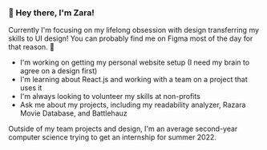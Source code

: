 ### 👋 Hey there, I'm Zara!

Currently I'm focusing on my lifelong obsession with design transferring my skills to UI design! You can probably find me on Figma most of the day for that reason. 👀

- I'm working on getting my personal website setup (I need my brain to agree on a design first)
- I'm learning about React.js and working with a team on a project that uses it
- I'm always looking to volunteer my skills at non-profits 
- Ask me about my projects, including my readability analyzer, Razara Movie Database, and Battlehauz

Outside of my team projects and design, I'm an average second-year computer science trying to get an internship for summer 2022.

<!--
**zaraahlie/zaraahlie** is a ✨ _special_ ✨ repository because its `README.md` (this file) appears on your GitHub profile.

Here are some ideas to get you started:

- 🔭 I’m currently working on ...
- 🌱 I’m currently learning ...
- 👯 I’m looking to collaborate on ...
- 🤔 I’m looking for help with ...
- 💬 Ask me about ...
- 📫 How to reach me: ...
- 😄 Pronouns: ...
- ⚡ Fun fact: ...
-->
